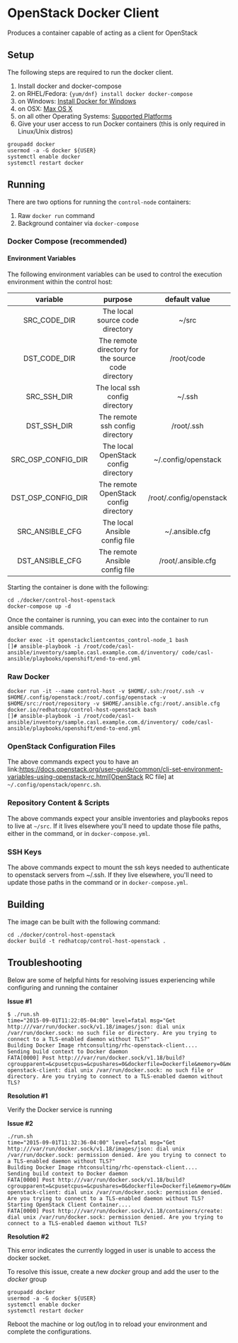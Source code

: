 OpenStack Docker Client
==================

Produces a container capable of acting as a client for OpenStack

## Setup

The following steps are required to run the docker client.

1. Install docker and docker-compose
  1. on RHEL/Fedora: ```{yum/dnf} install docker docker-compose```
  2. on Windows: [Install Docker for Windows](https://docs.docker.com/windows/step_one/)
  3. on OSX: [Max OS X](https://docs.docker.com/installation/mac/)
  4. on all other Operating Systems: [Supported Platforms](https://docs.docker.com/installation/)
2. Give your user access to run Docker containers (this is only required in Linux/Unix distros)
```
groupadd docker
usermod -a -G docker ${USER}
systemctl enable docker
systemctl restart docker
```

## Running

There are two options for running the `control-node` containers:

1. Raw `docker run` command
2. Background container via `docker-compose`

### Docker Compose (recommended)

#### Environment Variables

The following environment variables can be used to control the execution environment within the control host:

| variable | purpose | default value |
|:--------:|:-------:|:-------------:|
|SRC_CODE_DIR|The local source code directory|~/src|
|DST_CODE_DIR|The remote directory for the source code directory|/root/code|
|SRC_SSH_DIR|The local ssh config directory|~/.ssh|
|DST_SSH_DIR|The remote ssh config directory|/root/.ssh|
|SRC_OSP_CONFIG_DIR|The local OpenStack config directory|~/.config/openstack|
|DST_OSP_CONFIG_DIR|The remote OpenStack config directory|/root/.config/openstack|
|SRC_ANSIBLE_CFG|The local Ansible config file|~/.ansible.cfg|
|DST_ANSIBLE_CFG|The remote Ansible config file|/root/.ansible.cfg|



Starting the container is done with the following:

```
cd ./docker/control-host-openstack
docker-compose up -d
```

Once the container is running, you can exec into the container to run ansible commands.

```
docker exec -it openstackclientcentos_control-node_1 bash
[]# ansible-playbook -i /root/code/casl-ansible/inventory/sample.casl.example.com.d/inventory/ code/casl-ansible/playbooks/openshift/end-to-end.yml
```

### Raw Docker

```
docker run -it --name control-host -v $HOME/.ssh:/root/.ssh -v $HOME/.config/openstack:/root/.config/openstack -v $HOME/src:/root/repository -v $HOME/.ansible.cfg:/root/.ansible.cfg docker.io/redhatcop/control-host-openstack bash
[]# ansible-playbook -i /root/code/casl-ansible/inventory/sample.casl.example.com.d/inventory/ code/casl-ansible/playbooks/openshift/end-to-end.yml
```

### OpenStack Configuration Files

The above commands expect you to have an link:https://docs.openstack.org/user-guide/common/cli-set-environment-variables-using-openstack-rc.html[OpenStack RC file] at `~/.config/openstack/openrc.sh`.

### Repository Content & Scripts

The above commands expect your ansible inventories and playbooks repos to live at `~/src`. If it lives elsewhere you'll need to update those file paths, either in the command, or in `docker-compose.yml`.

### SSH Keys

The above commands expect to mount the ssh keys needed to authenticate to openstack servers from ~/.ssh. If they live elsewhere, you'll need to update those paths in the command or in `docker-compose.yml`.

## Building 

The image can be built with the following command:

```
cd ./docker/control-host-openstack
docker build -t redhatcop/control-host-openstack .
```


## Troubleshooting

Below are some of helpful hints for resolving issues experiencing while configuring and running the container

**Issue #1**

```
$ ./run.sh
time="2015-09-01T11:22:05-04:00" level=fatal msg="Get http:///var/run/docker.sock/v1.18/images/json: dial unix /var/run/docker.sock: no such file or directory. Are you trying to connect to a TLS-enabled daemon without TLS?"
Building Docker Image rhtconsulting/rhc-openstack-client....
Sending build context to Docker daemon
FATA[0000] Post http:///var/run/docker.sock/v1.18/build?cgroupparent=&cpusetcpus=&cpushares=0&dockerfile=Dockerfile&memory=0&memswap=0&rm=1&t=rhtconsulting%2Frhc-openstack-client: dial unix /var/run/docker.sock: no such file or directory. Are you trying to connect to a TLS-enabled daemon without TLS?
```

**Resolution #1**

Verify the Docker service is running

**Issue #2**

```
./run.sh
time="2015-09-01T11:32:36-04:00" level=fatal msg="Get http:///var/run/docker.sock/v1.18/images/json: dial unix /var/run/docker.sock: permission denied. Are you trying to connect to a TLS-enabled daemon without TLS?"
Building Docker Image rhtconsulting/rhc-openstack-client....
Sending build context to Docker daemon
FATA[0000] Post http:///var/run/docker.sock/v1.18/build?cgroupparent=&cpusetcpus=&cpushares=0&dockerfile=Dockerfile&memory=0&memswap=0&rm=1&t=rhtconsulting%2Frhc-openstack-client: dial unix /var/run/docker.sock: permission denied. Are you trying to connect to a TLS-enabled daemon without TLS?
Starting OpenStack Client Container....
FATA[0000] Post http:///var/run/docker.sock/v1.18/containers/create: dial unix /var/run/docker.sock: permission denied. Are you trying to connect to a TLS-enabled daemon without TLS?
```

**Resolution #2**

This error indicates the currently logged in user is unable to access the docker socket.

To resolve this issue, create a new *docker* group and add the user to the *docker* group

```
groupadd docker
usermod -a -G docker ${USER}
systemctl enable docker
systemctl restart docker
```

Reboot the machine or log out/log in to reload your environment and complete the configurations.
